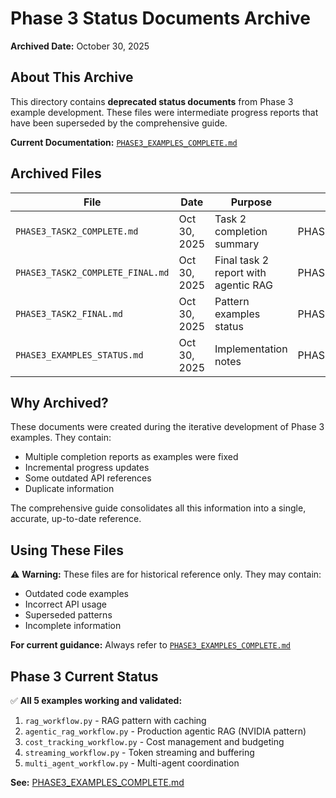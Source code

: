 # Phase 3 Status Documents Archive

**Archived Date:** October 30, 2025

## About This Archive

This directory contains **deprecated status documents** from Phase 3 example development. These files were intermediate progress reports that have been superseded by the comprehensive guide.

**Current Documentation:** [`PHASE3_EXAMPLES_COMPLETE.md`](../../PHASE3_EXAMPLES_COMPLETE.md)

## Archived Files

| File | Date | Purpose | Superseded By |
|------|------|---------|---------------|
| `PHASE3_TASK2_COMPLETE.md` | Oct 30, 2025 | Task 2 completion summary | PHASE3_EXAMPLES_COMPLETE.md |
| `PHASE3_TASK2_COMPLETE_FINAL.md` | Oct 30, 2025 | Final task 2 report with agentic RAG | PHASE3_EXAMPLES_COMPLETE.md |
| `PHASE3_TASK2_FINAL.md` | Oct 30, 2025 | Pattern examples status | PHASE3_EXAMPLES_COMPLETE.md |
| `PHASE3_EXAMPLES_STATUS.md` | Oct 30, 2025 | Implementation notes | PHASE3_EXAMPLES_COMPLETE.md |

## Why Archived?

These documents were created during the iterative development of Phase 3 examples. They contain:
- Multiple completion reports as examples were fixed
- Incremental progress updates
- Some outdated API references
- Duplicate information

The comprehensive guide consolidates all this information into a single, accurate, up-to-date reference.

## Using These Files

⚠️ **Warning:** These files are for historical reference only. They may contain:
- Outdated code examples
- Incorrect API usage
- Superseded patterns
- Incomplete information

**For current guidance:** Always refer to [`PHASE3_EXAMPLES_COMPLETE.md`](../../PHASE3_EXAMPLES_COMPLETE.md)

## Phase 3 Current Status

✅ **All 5 examples working and validated:**
1. `rag_workflow.py` - RAG pattern with caching
2. `agentic_rag_workflow.py` - Production agentic RAG (NVIDIA pattern)
3. `cost_tracking_workflow.py` - Cost management and budgeting
4. `streaming_workflow.py` - Token streaming and buffering
5. `multi_agent_workflow.py` - Multi-agent coordination

**See:** [PHASE3_EXAMPLES_COMPLETE.md](../../PHASE3_EXAMPLES_COMPLETE.md)
